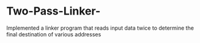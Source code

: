 # Two-Pass-Linker-
Implemented a linker program that reads input data twice to determine the final destination of various addresses 
